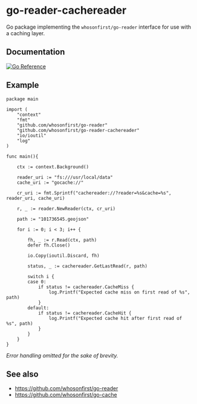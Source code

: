 # go-reader-cachereader

Go package implementing the `whosonfirst/go-reader` interface for use with a caching layer.

## Documentation

[![Go Reference](https://pkg.go.dev/badge/github.com/whosonfirst/go-reader-cachereader.svg)](https://pkg.go.dev/github.com/whosonfirst/go-reader-cacheread)

## Example

```
package main

import (
	"context"
	"fmt"
	"github.com/whosonfirst/go-reader"
	"github.com/whosonfirst/go-reader-cachereader"	
	"io/ioutil"
	"log"
)

func main(){

	ctx := context.Background()

	reader_uri := "fs:///usr/local/data"
	cache_uri := "gocache://"

	cr_uri := fmt.Sprintf("cachereader://?reader=%s&cache=%s", reader_uri, cache_uri)
	
	r, _ := reader.NewReader(ctx, cr_uri)

	path := "101736545.geojson"
	
	for i := 0; i < 3; i++ {

		fh, _ := r.Read(ctx, path)
		defer fh.Close()

		io.Copy(ioutil.Discard, fh)

		status, _ := cachereader.GetLastRead(r, path)

		switch i {
		case 0:
			if status != cachereader.CacheMiss {
				log.Printf("Expected cache miss on first read of %s", path)
			}
		default:
			if status != cachereader.CacheHit {
				log.Printf("Expected cache hit after first read of %s", path)
			}
		}
	}
}
```

_Error handling omitted for the sake of brevity._

## See also

* https://github.com/whosonfirst/go-reader
* https://github.com/whosonfirst/go-cache